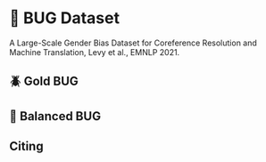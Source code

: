# 🐞 BUG Dataset 
A Large-Scale Gender Bias Dataset for Coreference Resolution and Machine Translation, Levy et al., EMNLP 2021.


## 🪲 Gold BUG 

## 🐛 Balanced BUG

## Citing
